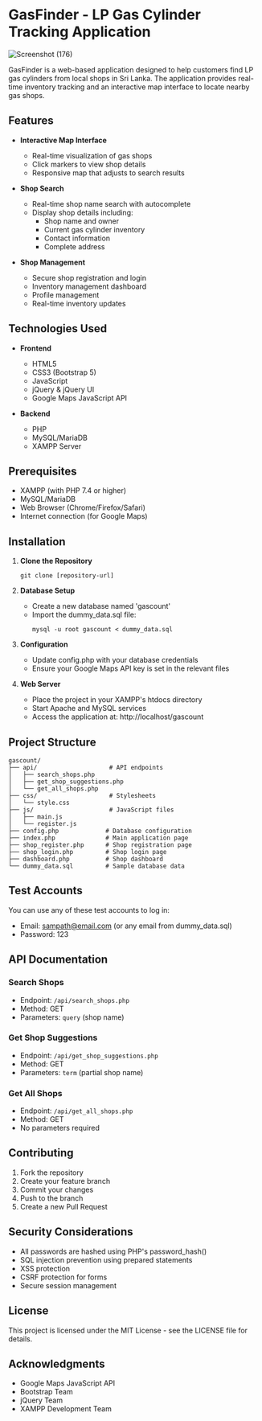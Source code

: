 # GasFinder - LP Gas Cylinder Tracking Application
![Screenshot (176)](https://github.com/user-attachments/assets/3c984d2f-4d88-4846-94fc-3812126d2ae1)

GasFinder is a web-based application designed to help customers find LP gas cylinders from local shops in Sri Lanka. The application provides real-time inventory tracking and an interactive map interface to locate nearby gas shops.

## Features

- **Interactive Map Interface**

  - Real-time visualization of gas shops
  - Click markers to view shop details
  - Responsive map that adjusts to search results

- **Shop Search**
  - Real-time shop name search with autocomplete
  - Display shop details including:
    - Shop name and owner
    - Current gas cylinder inventory
    - Contact information
    - Complete address

- **Shop Management**
  - Secure shop registration and login
  - Inventory management dashboard
  - Profile management
  - Real-time inventory updates

## Technologies Used

- **Frontend**
  - HTML5
  - CSS3 (Bootstrap 5)
  - JavaScript
  - jQuery & jQuery UI
  - Google Maps JavaScript API

- **Backend**
  - PHP
  - MySQL/MariaDB
  - XAMPP Server

## Prerequisites

- XAMPP (with PHP 7.4 or higher)
- MySQL/MariaDB
- Web Browser (Chrome/Firefox/Safari)
- Internet connection (for Google Maps)

## Installation

1. **Clone the Repository**
   ```
   git clone [repository-url]
   ```

2. **Database Setup**
   - Create a new database named 'gascount'
   - Import the dummy_data.sql file:
     ```
     mysql -u root gascount < dummy_data.sql
     ```

3. **Configuration**
   - Update config.php with your database credentials
   - Ensure your Google Maps API key is set in the relevant files

4. **Web Server**
   - Place the project in your XAMPP's htdocs directory
   - Start Apache and MySQL services
   - Access the application at: http://localhost/gascount

## Project Structure

```
gascount/
├── api/                    # API endpoints
│   ├── search_shops.php
│   ├── get_shop_suggestions.php
│   └── get_all_shops.php
├── css/                    # Stylesheets
│   └── style.css
├── js/                     # JavaScript files
│   ├── main.js
│   └── register.js
├── config.php             # Database configuration
├── index.php              # Main application page
├── shop_register.php      # Shop registration page
├── shop_login.php         # Shop login page
├── dashboard.php          # Shop dashboard
└── dummy_data.sql         # Sample database data
```

## Test Accounts

You can use any of these test accounts to log in:

- Email: sampath@email.com (or any email from dummy_data.sql)
- Password: 123

## API Documentation

### Search Shops
- Endpoint: `/api/search_shops.php`
- Method: GET
- Parameters: `query` (shop name)

### Get Shop Suggestions
- Endpoint: `/api/get_shop_suggestions.php`
- Method: GET
- Parameters: `term` (partial shop name)

### Get All Shops
- Endpoint: `/api/get_all_shops.php`
- Method: GET
- No parameters required

## Contributing

1. Fork the repository
2. Create your feature branch
3. Commit your changes
4. Push to the branch
5. Create a new Pull Request

## Security Considerations

- All passwords are hashed using PHP's password_hash()
- SQL injection prevention using prepared statements
- XSS protection
- CSRF protection for forms
- Secure session management

## License

This project is licensed under the MIT License - see the LICENSE file for details.

## Acknowledgments

- Google Maps JavaScript API
- Bootstrap Team
- jQuery Team
- XAMPP Development Team

